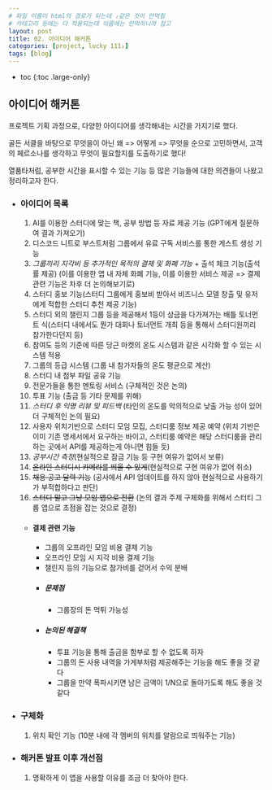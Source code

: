 ```yaml
---
# 파일 이름이 html의 경로가 되는데 ₂같은 것이 안먹힘
# 카테고리 등에는 다 적용되는데 이름에는 안먹히니까 참고
layout: post
title: 02. 아이디어 해커톤
categories: [project, lucky 111₂]
tags: [blog]
---
```


- toc
{:toc .large-only}

## 아이디어 해커톤
프로젝트 기획 과정으로, 다양한 아이디어를 생각해내는 시간을 가지기로 했다.

골든 서클을 바탕으로 무엇을이 아닌 왜 => 어떻게 => 무엇을 순으로 고민하면서, 고객의 페르소나를 생각하고 무엇이 필요할지를 도출하기로 했다!

열품타처럼, 공부한 시간을 표시할 수 있는 기능 등 많은 기능들에 대한 의견들이 나왔고 정리하고자 한다.


+ ### 아이디어 목록
  1. AI를 이용한 스터디에 맞는 책, 공부 방법 등 자료 제공 기능 (GPT에게 질문하여 결과 가져오기)
  2. 디스코드 니트로 부스트처럼 그룹에서 유료 구독 서비스를 통한 게스트 생성 기능
  3. *그룹끼리 지각비 등 추가적인 목적의 결제 및 화폐 기능* + 출석 체크 기능(출석률 제공) (이를 이용한 앱 내 자체 화폐 기능, 이를 이용한 서비스 제공 => 결제 관련 기능은 차후 더 논의해보기로)
  4. 스터디 홍보 기능(스터디 그룹에게 홍보비 받아서 비즈니스 모델 창출 및 유저에게 적합한 스터디 추천 제공 기능)
  5. 스터디 외의 챌린지 그룹 등을 제공해서 1등이 상금을 다가져가는 배틀 토너먼트 식(스터디 내에서도 뭔가 대회나 토너먼트 개최 등을 통해서 스터디원끼리 참가한다던지 등)
  6. 참여도 등의 기준에 따른 당근 마켓의 온도 시스템과 같은 시각화 할 수 있는 시스템 적용
  7. 그룹의 등급 시스템 (그룹 내 참가자들의 온도 평균으로 계산)
  8. 스터디 내 첨부 파일 공유 기능
  9. 전문가들을 통한 멘토링 서비스 (구체적인 것은 논의)
  10. 투표 기능 (출금 등 기타 문제를 위해)
  11. *스터디 후 익명 리뷰 및 피드백* (타인의 온도를 악의적으로 낮출 가능 성이 있어 더 구체적인 논의 필요)
  12. 사용자 위치기반으로 스터디 모임 모집, 스터디룸 정보 제공 예약 (위치 기반은 이미 기존 명세서에서 요구하는 바이고, 스터티룸 예약은 해당 스터디룸을 관리하는 곳에서 API를 제공하는게 아니면 힘들 듯)
  13. *공부시간 측정*(현실적으로 잠금 기능 등 구현 여유가 없어서 보류)
  14. ~~온라인 스터디시 카메라를 띄울 수 있게~~(현실적으로 구현 여유가 없어 취소)
  15. ~~채용 공고 달력 기능~~ (공사에서 API 업데이트를 하지 않아 현실적으로 사용하기가 부적합하다고 판단)
  16. ~~스터디 말고 그냥 모임 앱으로 전환~~ (논의 결과 주제 구체화를 위해서 스터티 그룹 앱으로 초점을 잡는 것으로 결정)
  
  + #### 결제 관련 기능
    + 그룹의 오프라인 모임 비용 결제 기능
    + 오프라인 모임 시 지각 비용 결제 기능
    + 챌린지 등의 기능으로 참가비를 걷어서 수익 분배
    + ##### 문제점
      + 그룹장의 돈 먹튀 가능성
    + ##### 논의된 해결책
      + 투표 기능을 통해 출금을 함부로 할 수 없도록 하자
      + 그룹의 돈 사용 내역을 가게부처럼 제공해주는 기능을 해도 좋을 것 같다
      + 그룹을 만약 폭파시키면 남은 금액이 1/N으로 돌아가도록 해도 좋을 것 같다

+ ### 구체화
  1. 위치 확인 기능 (10분 내에 각 멤버의 위치를 알람으로 띄워주는 기능)


+ ### 해커톤 발표 이후 개선점
  1. 명확하게 이 앱을 사용할 이유를 조금 더 찾아야 한다.
